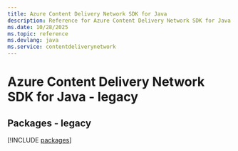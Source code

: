 ```yaml
---
title: Azure Content Delivery Network SDK for Java
description: Reference for Azure Content Delivery Network SDK for Java
ms.date: 10/28/2025
ms.topic: reference
ms.devlang: java
ms.service: contentdeliverynetwork
---
```

# Azure Content Delivery Network SDK for Java - legacy
## Packages - legacy
[!INCLUDE [packages](content-delivery-network-index.md)]
